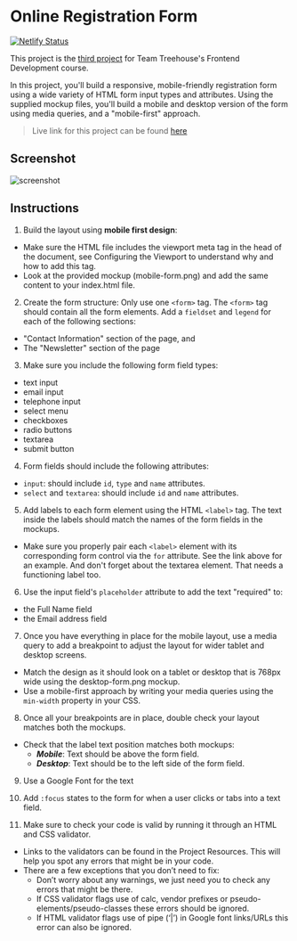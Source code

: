 # Online Registration Form

[![Netlify Status](https://api.netlify.com/api/v1/badges/a39bae06-e6a0-4717-a2a4-100fe1c0b000/deploy-status)](https://app.netlify.com/sites/my-registration-form23/deploys)

This project is the [third project](https://teamtreehouse.com/projects/an-online-registration-form) for Team Treehouse's Frontend Development course.

In this project, you'll build a responsive, mobile-friendly registration form using a wide variety of HTML form input types and attributes. Using the supplied mockup files, you'll build a mobile and desktop version of the form using media queries, and a "mobile-first" approach.

> Live link for this project can be found [here](https://my-registration-form23.netlify.app/)

  ## Screenshot

  ![screenshot](https://res.cloudinary.com/codelikeagirl29/image/upload/v1681316430/projects/Treehouse-Online-Registration-Form_kpmvov.png)

## Instructions
1. Build the layout using __mobile first design__:
- Make sure the HTML file includes the viewport meta tag in the head of the document, see Configuring the Viewport to understand why and how to add this tag.
- Look at the provided mockup (mobile-form.png) and add the same content to your index.html file.

2. Create the form structure:
Only use one ```<form>``` tag. The ```<form>``` tag should contain all the form elements. Add a ```fieldset``` and ```legend``` for each of the following sections:
- "Contact Information" section of the page, and
- The "Newsletter" section of the page

3. Make sure you include the following form field types:
- text input
- email input
- telephone input
- select menu
- checkboxes
- radio buttons
- textarea
- submit button

4. Form fields should include the following attributes:
- ```input```: should include ```id```, ```type``` and ```name``` attributes.
- ```select``` and ```textarea```: should include ```id``` and ```name``` attributes.

5. Add labels to each form element using the HTML ```<label>``` tag. The text inside the labels should match the names of the form fields in the mockups.
- Make sure you properly pair each ```<label>``` element with its corresponding form control via the ```for``` attribute. See the link above for an example. And don't forget about the textarea element. That needs a functioning label too.

6. Use the input field's ```placeholder``` attribute to add the text "required" to:
- the Full Name field
- the Email address field

7. Once you have everything in place for the mobile layout, use a media query to add a breakpoint to adjust the layout for wider tablet and desktop screens.
- Match the design as it should look on a tablet or desktop that is 768px wide using the desktop-form.png mockup.
- Use a mobile-first approach by writing your media queries using the ```min-width``` property in your CSS.

8. Once all your breakpoints are in place, double check your layout matches both the mockups.
- Check that the label text position matches both mockups:
  - ***Mobile***: Text should be above the form field.
  - ***Desktop***: Text should be to the left side of the form field.

9. Use a Google Font for the text

10. Add ```:focus``` states to the form for when a user clicks or tabs into a text field.

11. Make sure to check your code is valid by running it through an HTML and CSS validator.
- Links to the validators can be found in the Project Resources. This will help you spot any errors that might be in your code.
- There are a few exceptions that you don’t need to fix:
  - Don’t worry about any warnings, we just need you to check any errors that might be there.
  - If CSS validator flags use of calc, vendor prefixes or pseudo-elements/pseudo-classes these errors should be ignored.
  - If HTML validator flags use of pipe (‘|’) in Google font links/URLs this error can also be ignored.
